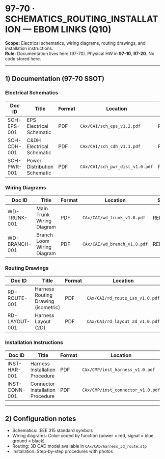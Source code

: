 # 97-70 · SCHEMATICS_ROUTING_INSTALLATION — EBOM LINKS (Q10)

**Scope:** Electrical schematics, wiring diagrams, routing drawings, and installation instructions.  
**Rule:** Documentation lives here (97-70). Physical HW in **97-10**, **97-20**. No code stored here.

---

## 1) Documentation (97-70 SSOT)

### Electrical Schematics
| Doc ID          | Title                                        | Format | Location                              | Status   |
|-----------------|----------------------------------------------|--------|---------------------------------------|----------|
| SCH-EPS-001     | EPS Electrical Schematic                     | PDF    | `CAx/CAI/sch_eps_v1.2.pdf`            | RELEASED |
| SCH-CDH-001     | C&DH Electrical Schematic                    | PDF    | `CAx/CAI/sch_cdh_v1.1.pdf`            | RELEASED |
| SCH-PWR-001     | Power Distribution Schematic                 | PDF    | `CAx/CAI/sch_pwr_dist_v1.0.pdf`       | RELEASED |

### Wiring Diagrams
| Doc ID          | Title                                        | Format | Location                              | Status   |
|-----------------|----------------------------------------------|--------|---------------------------------------|----------|
| WD-TRUNK-001    | Main Trunk Wiring Diagram                    | PDF    | `CAx/CAI/wd_trunk_v1.0.pdf`           | RELEASED |
| WD-BRANCH-001   | Branch Loom Wiring Diagram                   | PDF    | `CAx/CAI/wd_branch_v1.0.pdf`          | RELEASED |

### Routing Drawings
| Doc ID          | Title                                        | Format | Location                              | Status   |
|-----------------|----------------------------------------------|--------|---------------------------------------|----------|
| RD-ROUTE-001    | Harness Routing Drawing (isometric)          | PDF    | `CAx/CAI/rd_route_iso_v1.0.pdf`       | RELEASED |
| RD-LAYOUT-001   | Harness Layout (2D)                          | PDF    | `CAx/CAI/rd_layout_2d_v1.0.pdf`       | RELEASED |

### Installation Instructions
| Doc ID          | Title                                        | Format | Location                              | Status   |
|-----------------|----------------------------------------------|--------|---------------------------------------|----------|
| INST-HAR-001    | Harness Installation Procedure               | PDF    | `CAx/CMP/inst_harness_v1.0.pdf`       | RELEASED |
| INST-CONN-001   | Connector Installation Procedure             | PDF    | `CAx/CMP/inst_connector_v1.0.pdf`     | RELEASED |

---

## 2) Configuration notes
- Schematics: IEEE 315 standard symbols
- Wiring diagrams: Color-coded by function (power = red, signal = blue, ground = black)
- Routing: 3D CAD model available in `CAx/CAD/harness_3d_route.stp`
- Installation: Step-by-step procedures with photos
